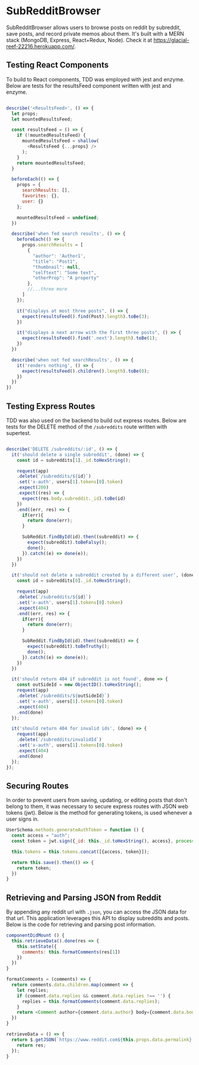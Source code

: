 # SubRedditBrowser

 SubRedditBrowser allows users to browse posts on reddit by subreddit, save posts, and record private memos about them. It's built with a MERN stack (MongoDB, Express, React+Redux, Node). Check it at https://glacial-reef-22216.herokuapp.com/.


## Testing React Components

 To build to React components, TDD was employed with jest and enzyme. Below are tests for the resultsFeed component written with jest and enzyme.

 ```javascript

 describe('<ResultsFeed>', () => {
   let props;
   let mountedResultsFeed;

   const resultsFeed = () => {
     if (!mountedResultsFeed) {
       mountedResultsFeed = shallow(
         <ResultsFeed {...props} />
       );
     }
     return mountedResultsFeed;
   }

   beforeEach(() => {
     props = {
       searchResults: [],
       favorites: {},
       user: {}
     };

     mountedResultsFeed = undefined;
   })

   describe('when fed search results', () => {
     beforeEach(() => {
       props.searchResults = [
         {
           "author": 'Author1',
           "title": "Post1",
           "thumbnail": null,
           "selftext": "Some text",
           "otherProp": "A property"
         },
         //...three more
       ]
     });

     it("displays at most three posts", () => {
       expect(resultsFeed().find(Post).length).toBe(3);
     })

     it("displays a next arrow with the first three posts", () => {
       expect(resultsFeed().find('.next').length).toBe(1);
     })
   })

   describe('when not fed searchResults', () => {
     it('renders nothing', () => {
       expect(resultsFeed().children().length).toBe(0);
     })
   })
 })

 ```

## Testing Express Routes

TDD was also used on the backend to build out express routes. Below are tests for the DELETE method  of the `/subreddits` route written with supertest.

```javascript

describe('DELETE /subreddits/:id', () => {
  it('should delete a single subreddit', (done) => {
    const id = subreddits[1]._id.toHexString();

    request(app)
    .delete(`/subreddits/${id}`)
    .set('x-auth', users[1].tokens[0].token)
    .expect(200)
    .expect((res) => {
      expect(res.body.subreddit._id).toBe(id)
    })
    .end((err, res) => {
      if(err){
        return done(err);
      }

      SubReddit.findById(id).then((subreddit) => {
        expect(subreddit).toBeFalsy();
        done();
      }).catch((e) => done(e));
    })
  })

  it('should not delete a subreddit created by a different user', (done) => {
    const id = subreddits[0]._id.toHexString();

    request(app)
    .delete(`/subreddits/${id}`)
    .set('x-auth', users[1].tokens[0].token)
    .expect(404)
    .end((err, res) => {
      if(err){
        return done(err);
      }

      SubReddit.findById(id).then((subreddit) => {
        expect(subreddit).toBeTruthy();
        done();
      }).catch((e) => done(e));
    })
  })

  it('should return 404 if subreddit is not found', done => {
    const outSideId = new ObjectID().toHexString();
    request(app)
    .delete(`/subreddits/${outSideId}`)
    .set('x-auth', users[1].tokens[0].token)
    .expect(404)
    .end(done)
  });

  it('should return 404 for invalid ids', (done) => {
    request(app)
    .delete(`/subreddits/invalidId`)
    .set('x-auth', users[1].tokens[0].token)
    .expect(404)
    .end(done)
  });
});
```

## Securing Routes

In order to prevent users from saving, updating, or editing posts that don't belong to them, it was necessary to secure express routes with JSON web tokens (jwt). Below is the method for generating tokens, is used whenever a user signs in.  

```javascript
UserSchema.methods.generateAuthToken = function () {
  const access = "auth";
  const token = jwt.sign({_id: this._id.toHexString(), access}, process.env.JWT_SECRET).toString();

  this.tokens = this.tokens.concat([{access, token}]);

  return this.save().then(() => {
    return token;
  })
}
```

## Retrieving and Parsing JSON from Reddit

By appending any reddit url with `.json`, you can access the JSON data for that url. This application leverages this API to display subreddits and posts. Below is the code for retrieving and parsing post information.  

```javascript
componentDidMount () {
  this.retrieveData().done(res => {
    this.setState({
      comments: this.formatComments(res[1])
    })
  })
}

formatComments = (comments) => {
  return comments.data.children.map(comment => {
    let replies;
    if (comment.data.replies && comment.data.replies !== '') {
      replies = this.formatComments(comment.data.replies);
    }
    return <Comment author={comment.data.author} body={comment.data.body} replies={replies} />
  })
}

retrieveData = () => {
  return $.getJSON(`https://www.reddit.com${this.props.data.permalink}.json`, res => {
    return res;
  });
}
```
